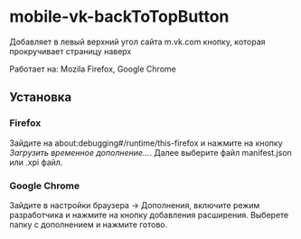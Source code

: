 # mobile-vk-backToTopButton

Добавляет в левый верхний угол сайта m.vk.com кнопку, которая прокручивает страницу наверх

Работает на: Mozila Firefox, Google Chrome 

## Установка

### Firefox
Зайдите на about:debugging#/runtime/this-firefox и нажмите на кнопку _Загрузить временное дополнение…_. Далее выберите файл manifest.json или .xpi файл.

### Google Chrome
Зайдите в настройки браузера -> Дополнения, включите режим разработчика и нажмите на кнопку добавления расширения. Выберете папку с дополнением и нажмите готово.
